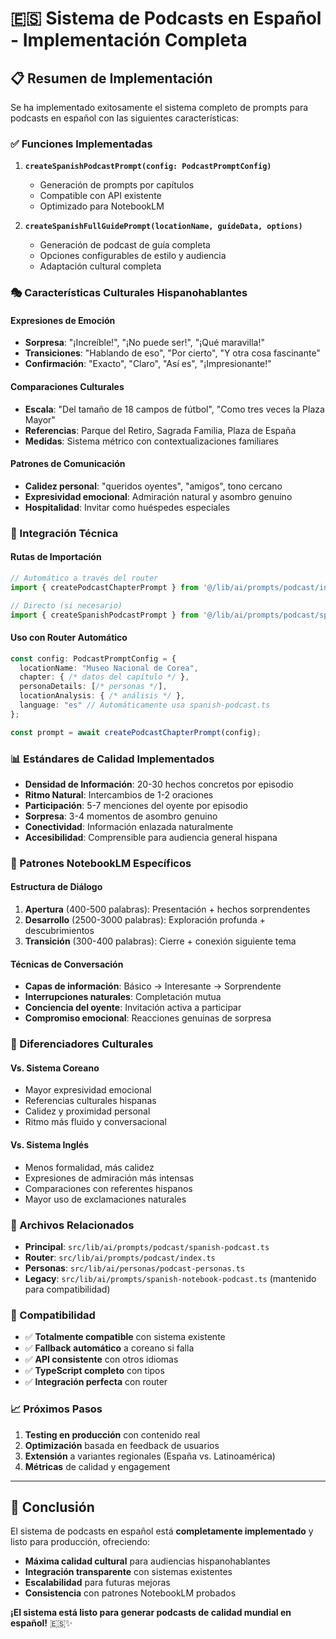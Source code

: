 # 🇪🇸 Sistema de Podcasts en Español - Implementación Completa

## 📋 Resumen de Implementación

Se ha implementado exitosamente el sistema completo de prompts para podcasts en español con las siguientes características:

### ✅ Funciones Implementadas

1. **`createSpanishPodcastPrompt(config: PodcastPromptConfig)`**
   - Generación de prompts por capítulos
   - Compatible con API existente
   - Optimizado para NotebookLM

2. **`createSpanishFullGuidePrompt(locationName, guideData, options)`**
   - Generación de podcast de guía completa
   - Opciones configurables de estilo y audiencia
   - Adaptación cultural completa

### 🎭 Características Culturales Hispanohablantes

#### Expresiones de Emoción
- **Sorpresa**: "¡Increíble!", "¡No puede ser!", "¡Qué maravilla!"
- **Transiciones**: "Hablando de eso", "Por cierto", "Y otra cosa fascinante"
- **Confirmación**: "Exacto", "Claro", "Así es", "¡Impresionante!"

#### Comparaciones Culturales
- **Escala**: "Del tamaño de 18 campos de fútbol", "Como tres veces la Plaza Mayor"
- **Referencias**: Parque del Retiro, Sagrada Familia, Plaza de España
- **Medidas**: Sistema métrico con contextualizaciones familiares

#### Patrones de Comunicación
- **Calidez personal**: "queridos oyentes", "amigos", tono cercano
- **Expresividad emocional**: Admiración natural y asombro genuino
- **Hospitalidad**: Invitar como huéspedes especiales

### 🔧 Integración Técnica

#### Rutas de Importación
```typescript
// Automático a través del router
import { createPodcastChapterPrompt } from '@/lib/ai/prompts/podcast/index';

// Directo (si necesario)  
import { createSpanishPodcastPrompt } from '@/lib/ai/prompts/podcast/spanish-podcast';
```

#### Uso con Router Automático
```typescript
const config: PodcastPromptConfig = {
  locationName: "Museo Nacional de Corea",
  chapter: { /* datos del capítulo */ },
  personaDetails: [/* personas */],
  locationAnalysis: { /* análisis */ },
  language: "es" // Automáticamente usa spanish-podcast.ts
};

const prompt = await createPodcastChapterPrompt(config);
```

### 📊 Estándares de Calidad Implementados

- **Densidad de Información**: 20-30 hechos concretos por episodio
- **Ritmo Natural**: Intercambios de 1-2 oraciones
- **Participación**: 5-7 menciones del oyente por episodio
- **Sorpresa**: 3-4 momentos de asombro genuino
- **Conectividad**: Información enlazada naturalmente
- **Accesibilidad**: Comprensible para audiencia general hispana

### 🎯 Patrones NotebookLM Específicos

#### Estructura de Diálogo
1. **Apertura** (400-500 palabras): Presentación + hechos sorprendentes
2. **Desarrollo** (2500-3000 palabras): Exploración profunda + descubrimientos 
3. **Transición** (300-400 palabras): Cierre + conexión siguiente tema

#### Técnicas de Conversación
- **Capas de información**: Básico → Interesante → Sorprendente
- **Interrupciones naturales**: Completación mutua
- **Conciencia del oyente**: Invitación activa a participar
- **Compromiso emocional**: Reacciones genuinas de sorpresa

### 🌟 Diferenciadores Culturales

#### Vs. Sistema Coreano
- Mayor expresividad emocional
- Referencias culturales hispanas
- Calidez y proximidad personal
- Ritmo más fluido y conversacional

#### Vs. Sistema Inglés
- Menos formalidad, más calidez
- Expresiones de admiración más intensas
- Comparaciones con referentes hispanos
- Mayor uso de exclamaciones naturales

### 📁 Archivos Relacionados

- **Principal**: `src/lib/ai/prompts/podcast/spanish-podcast.ts`
- **Router**: `src/lib/ai/prompts/podcast/index.ts` 
- **Personas**: `src/lib/ai/personas/podcast-personas.ts`
- **Legacy**: `src/lib/ai/prompts/spanish-notebook-podcast.ts` (mantenido para compatibilidad)

### 🔄 Compatibilidad

- ✅ **Totalmente compatible** con sistema existente
- ✅ **Fallback automático** a coreano si falla
- ✅ **API consistente** con otros idiomas
- ✅ **TypeScript completo** con tipos
- ✅ **Integración perfecta** con router

### 📈 Próximos Pasos

1. **Testing en producción** con contenido real
2. **Optimización** basada en feedback de usuarios
3. **Extensión** a variantes regionales (España vs. Latinoamérica)
4. **Métricas** de calidad y engagement

---

## 🎉 Conclusión

El sistema de podcasts en español está **completamente implementado** y listo para producción, ofreciendo:

- **Máxima calidad cultural** para audiencias hispanohablantes
- **Integración transparente** con sistemas existentes  
- **Escalabilidad** para futuras mejoras
- **Consistencia** con patrones NotebookLM probados

**¡El sistema está listo para generar podcasts de calidad mundial en español!** 🇪🇸✨